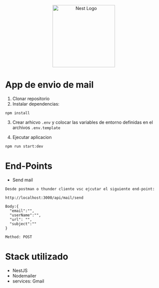 <p align="center">
  <a href="http://nestjs.com/" target="blank"><img src="https://nestjs.com/img/logo-small.svg" width="200" alt="Nest Logo" /></a>
</p>

# App de envio de mail

1. Clonar repositorio
2. Instalar dependencias:

```
npm install
```

3. Crear arhicvo `.env` y colocar las variables de entorno definidas en el archivos `.env.template`

4. Ejecutar aplicacion

```
npm run start:dev
```

# End-Points

- Send mail

```
Desde postman o thunder cliente vsc ejcutar el siguiente end-point:

http://localhost:3000/api/mail/send

Body:{
  "email":"",
  "userName":"",
  "url": "",
  "subject":""
}

Method: POST
```

# Stack utilizado

- NestJS
- Nodemailer
- services: Gmail
